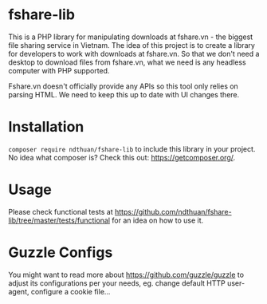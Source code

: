 # fshare-lib
This is a PHP library for manipulating downloads at fshare.vn - the biggest file sharing service in Vietnam. The idea of this project is to create a library for developers to work with downloads at fshare.vn. So that we don't need a desktop to download files from fshare.vn, what we need is any headless computer with PHP supported.

Fshare.vn doesn't officially provide any APIs so this tool only relies on parsing HTML. We need to keep this up to date with UI changes there.

# Installation
`composer require ndthuan/fshare-lib` to include this library in your project. No idea what composer is? Check this out: https://getcomposer.org/.

# Usage
Please check functional tests at https://github.com/ndthuan/fshare-lib/tree/master/tests/functional for an idea on how to use it.

# Guzzle Configs
You might want to read more about https://github.com/guzzle/guzzle to adjust its configurations per your needs, eg. change default HTTP user-agent, configure a cookie file...
